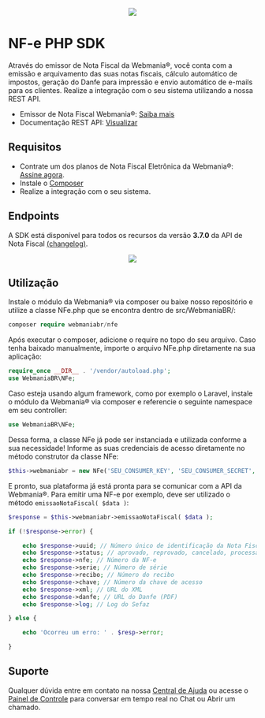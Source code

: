 <p align="center">
  <img src="https://wmbr.s3.amazonaws.com/img/logo_webmaniabr_github2.png">
</p>

# NF-e PHP SDK

Através do emissor de Nota Fiscal da Webmania®, você conta com a emissão e arquivamento das suas notas fiscais, cálculo automático de impostos, geração do Danfe para impressão e envio automático de e-mails para os clientes. Realize a integração com o seu sistema utilizando a nossa REST API.

- Emissor de Nota Fiscal Webmania®: [Saiba mais](https://webmaniabr.com/nota-fiscal-eletronica/)
- Documentação REST API: [Visualizar](https://webmaniabr.com/docs/rest-api-nfe/)

## Requisitos

- Contrate um dos planos de Nota Fiscal Eletrônica da Webmania®: [Assine agora](https://webmaniabr.com/nota-fiscal-eletronica/#plans-section).
- Instale o [Composer](https://getcomposer.org/)
- Realize a integração com o seu sistema.

## Endpoints

A SDK está disponível para todos os recursos da versão **3.7.0** da API de Nota Fiscal [(changelog)](https://ajuda.webmaniabr.com/hc/pt-br/articles/360013266171).

<p align="center">
  <img src="https://wmbr.s3.amazonaws.com/img/endpoints_nfe_nfce.jpg">
</p>

## Utilização
Instale o módulo da Webmania® via composer ou baixe nosso repositório e utilize a classe NFe.php que se encontra dentro de src/WebmaniaBR/:

```php
composer require webmaniabr/nfe
```

Após executar o composer, adicione o require no topo do seu arquivo. Caso tenha baixado manualmente, importe o arquivo NFe.php diretamente na sua aplicação:

```php
require_once __DIR__ . '/vendor/autoload.php';
use WebmaniaBR\NFe;
```

Caso esteja usando algum framework, como por exemplo o Laravel, instale o módulo da Webmania® via composer e referencie o seguinte namespace em seu controller:

```php
use WebmaniaBR\NFe;
```

Dessa forma, a classe NFe já pode ser instanciada e utilizada conforme a sua necessidade!
Informe as suas credenciais de acesso diretamente no método construtor da classe NFe:

```php
$this->webmaniabr = new NFe('SEU_CONSUMER_KEY', 'SEU_CONSUMER_SECRET', 'SEU_ACCESS_TOKEN', 'SEU_ACCESS_TOKEN_SECRET');
```

E pronto, sua plataforma já está pronta para se comunicar com a API da Webmania®.
Para emitir uma NF-e por exemplo, deve ser utilizado o método ``` emissaoNotaFiscal( $data ) ```:

```php
$response = $this->webmaniabr->emissaoNotaFiscal( $data );

if (!$response->error) {

    echo $response->uuid; // Número único de identificação da Nota Fiscal
    echo $response->status; // aprovado, reprovado, cancelado, processamento ou contingencia
    echo $response->nfe; // Número da NF-e
    echo $response->serie; // Número de série
    echo $response->recibo; // Número do recibo
    echo $response->chave; // Número da chave de acesso
    echo $response->xml; // URL do XML
    echo $response->danfe; // URL do Danfe (PDF)
    echo $response->log; // Log do Sefaz

} else {

    echo 'Ocorreu um erro: ' . $resp->error;

}
```

## Suporte

Qualquer dúvida entre em contato na nossa [Central de Ajuda](https://ajuda.webmaniabr.com) ou acesse o [Painel de Controle](https://webmaniabr.com/painel/) para conversar em tempo real no Chat ou Abrir um chamado.
